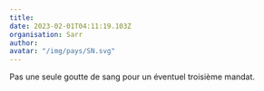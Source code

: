 ```yaml
---
title: 
date: 2023-02-01T04:11:19.103Z
organisation: Sarr
author: 
avatar: "/img/pays/SN.svg"
---
```


Pas une seule goutte de sang pour un éventuel troisième mandat. 